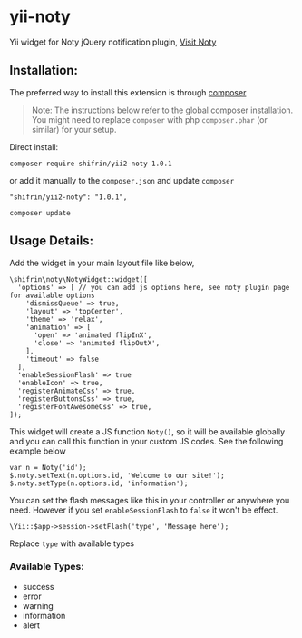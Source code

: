 # yii-noty
Yii widget for Noty jQuery notification plugin, [Visit Noty](http://ned.im/noty/#/about)

## Installation:
The preferred way to install this extension is through [composer](http://getcomposer.org/download/)
> Note: The instructions below refer to the global composer installation. You might need to replace `composer` with php `composer.phar` (or similar) for your setup.

Direct install:
```
composer require shifrin/yii2-noty 1.0.1
```
or add it manually to the `composer.json` and update `composer`
```
"shifrin/yii2-noty": "1.0.1",
```
```
composer update
```

## Usage Details:
Add the widget in your main layout file like below,
```
\shifrin\noty\NotyWidget::widget([
  'options' => [ // you can add js options here, see noty plugin page for available options
    'dismissQueue' => true,
    'layout' => 'topCenter',
    'theme' => 'relax',
    'animation' => [
      'open' => 'animated flipInX',
      'close' => 'animated flipOutX',
    ],
    'timeout' => false
  ],
  'enableSessionFlash' => true
  'enableIcon' => true,
  'registerAnimateCss' => true,
  'registerButtonsCss' => true,
  'registerFontAwesomeCss' => true,
]);
```

This widget will create a JS function `Noty()`, so it will be available globally and you can call this function in your custom JS codes. See the following example below
```
var n = Noty('id');
$.noty.setText(n.options.id, 'Welcome to our site!');
$.noty.setType(n.options.id, 'information');
```

You can set the flash messages like this in your controller or anywhere you need. However if you set `enableSessionFlash` to `false` it won't be effect.
```
\Yii::$app->session->setFlash('type', 'Message here');
```

Replace `type` with available types
  
### Available Types:
  * success
  * error
  * warning
  * information
  * alert
